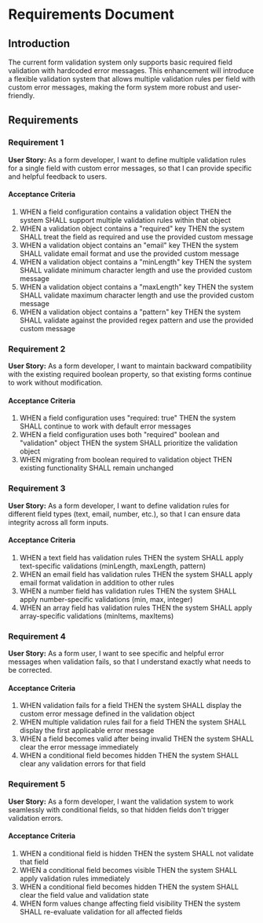 # Requirements Document

## Introduction

The current form validation system only supports basic required field validation with hardcoded error messages. This enhancement will introduce a flexible validation system that allows multiple validation rules per field with custom error messages, making the form system more robust and user-friendly.

## Requirements

### Requirement 1

**User Story:** As a form developer, I want to define multiple validation rules for a single field with custom error messages, so that I can provide specific and helpful feedback to users.

#### Acceptance Criteria

1. WHEN a field configuration contains a validation object THEN the system SHALL support multiple validation rules within that object
2. WHEN a validation object contains a "required" key THEN the system SHALL treat the field as required and use the provided custom message
3. WHEN a validation object contains an "email" key THEN the system SHALL validate email format and use the provided custom message
4. WHEN a validation object contains a "minLength" key THEN the system SHALL validate minimum character length and use the provided custom message
5. WHEN a validation object contains a "maxLength" key THEN the system SHALL validate maximum character length and use the provided custom message
6. WHEN a validation object contains a "pattern" key THEN the system SHALL validate against the provided regex pattern and use the provided custom message

### Requirement 2

**User Story:** As a form developer, I want to maintain backward compatibility with the existing required boolean property, so that existing forms continue to work without modification.

#### Acceptance Criteria

1. WHEN a field configuration uses "required: true" THEN the system SHALL continue to work with default error messages
2. WHEN a field configuration uses both "required" boolean and "validation" object THEN the system SHALL prioritize the validation object
3. WHEN migrating from boolean required to validation object THEN existing functionality SHALL remain unchanged

### Requirement 3

**User Story:** As a form developer, I want to define validation rules for different field types (text, email, number, etc.), so that I can ensure data integrity across all form inputs.

#### Acceptance Criteria

1. WHEN a text field has validation rules THEN the system SHALL apply text-specific validations (minLength, maxLength, pattern)
2. WHEN an email field has validation rules THEN the system SHALL apply email format validation in addition to other rules
3. WHEN a number field has validation rules THEN the system SHALL apply number-specific validations (min, max, integer)
4. WHEN an array field has validation rules THEN the system SHALL apply array-specific validations (minItems, maxItems)

### Requirement 4

**User Story:** As a form user, I want to see specific and helpful error messages when validation fails, so that I understand exactly what needs to be corrected.

#### Acceptance Criteria

1. WHEN validation fails for a field THEN the system SHALL display the custom error message defined in the validation object
2. WHEN multiple validation rules fail for a field THEN the system SHALL display the first applicable error message
3. WHEN a field becomes valid after being invalid THEN the system SHALL clear the error message immediately
4. WHEN a conditional field becomes hidden THEN the system SHALL clear any validation errors for that field

### Requirement 5

**User Story:** As a form developer, I want the validation system to work seamlessly with conditional fields, so that hidden fields don't trigger validation errors.

#### Acceptance Criteria

1. WHEN a conditional field is hidden THEN the system SHALL not validate that field
2. WHEN a conditional field becomes visible THEN the system SHALL apply validation rules immediately
3. WHEN a conditional field becomes hidden THEN the system SHALL clear the field value and validation state
4. WHEN form values change affecting field visibility THEN the system SHALL re-evaluate validation for all affected fields